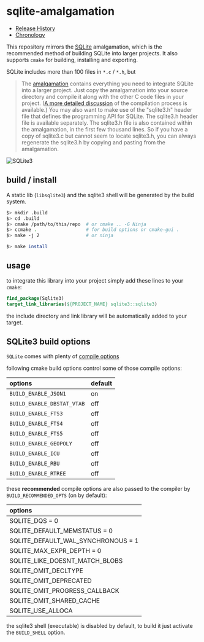# sqlite-amalgamation
- [Release History](https://www.sqlite.org/changes.html)
- [Chronology](https://www.sqlite.org/chronology.html)

This repository mirrors the [SQLite](http://www.sqlite.org/download.html)
amalgamation, which is the recommended method of building SQLite into larger
projects.
It also supports `cmake` for building, installing and exporting.

SQLite includes more than 100 files in `*.c` / `*.h`, but
> The [amalgamation](http://www.sqlite.org/amalgamation.html) contains
> everything you need to integrate SQLite into a larger project. Just copy the
> amalgamation into your source directory and compile it along with the other C
> code files in your project.
> ([A more detailed discussion](http://www.sqlite.org/howtocompile.html) of the
> compilation process is available.) You may also want to make use of
> the "sqlite3.h" header file that defines the programming API for SQLite. The
> sqlite3.h header file is available separately. The sqlite3.h file is also
> contained within the amalgamation, in the first few thousand lines. So if you
> have a copy of sqlite3.c but cannot seem to locate sqlite3.h, you can always
> regenerate the sqlite3.h by copying and pasting from the amalgamation.

![SQLite3](http://www.sqlite.org/images/sqlite370_banner.gif)


## build / install
A static lib (`libsqlite3`) and the sqlite3 shell will be generated by the build
system.

```bash
$> mkdir .build
$> cd .build
$> cmake /path/to/this/repo  # or cmake .. -G Ninja
$> ccmake .                  # for build options or cmake-gui .
$> make -j 2                 # or ninja

$> make install
```

## usage
to integrate this library into your project simply add these lines to your
`cmake`:
```cmake
find_package(Sqlite3)
target_link_libraries(${PROJECT_NAME} sqlite3::sqlite3)
```

the include directory and link library will be automatically added to your target.


## SQLite3 build options
`SQLite` comes with plenty of
[compile options](https://www.sqlite.org/compile.html)

following cmake build options control some of those compile options:


| options                    | default |
| :--                        | :--     |
| `BUILD_ENABLE_JSON1`       | on      |
| `BUILD_ENABLE_DBSTAT_VTAB` | off     |
| `BUILD_ENABLE_FTS3`        | off     |
| `BUILD_ENABLE_FTS4`        | off     |
| `BUILD_ENABLE_FTS5`        | off     |
| `BUILD_ENABLE_GEOPOLY`     | off     |
| `BUILD_ENABLE_ICU`         | off     |
| `BUILD_ENABLE_RBU`         | off     |
| `BUILD_ENABLE_RTREE`       | off     |

these **recommended** compile options are also passed to the compiler by
`BUILD_RECOMMENDED_OPTS` (on by default):

| options                            |
| :--                                |
| SQLITE_DQS                     = 0 |
| SQLITE_DEFAULT_MEMSTATUS       = 0 |
| SQLITE_DEFAULT_WAL_SYNCHRONOUS = 1 |
| SQLITE_MAX_EXPR_DEPTH          = 0 |
| SQLITE_LIKE_DOESNT_MATCH_BLOBS     |
| SQLITE_OMIT_DECLTYPE               |
| SQLITE_OMIT_DEPRECATED             |
| SQLITE_OMIT_PROGRESS_CALLBACK      |
| SQLITE_OMIT_SHARED_CACHE           |
| SQLITE_USE_ALLOCA                  |


the sqlite3 shell (executable) is disabled by default, to build it just
activate the `BUILD_SHELL` option.


